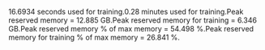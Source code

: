16.6934 seconds used for training.0.28 minutes used for training.Peak reserved memory = 12.885 GB.Peak reserved memory for training = 6.346 GB.Peak reserved memory % of max memory = 54.498 %.Peak reserved memory for training % of max memory = 26.841 %.